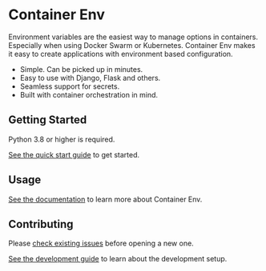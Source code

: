 # Container Env

Environment variables are the easiest way to manage options in containers.
Especially when using Docker Swarm or Kubernetes.
Container Env makes it easy to create applications with environment based
configuration.

* Simple. Can be picked up in minutes.
* Easy to use with Django, Flask and others.
* Seamless support for secrets.
* Built with container orchestration in mind.

## Getting Started

Python 3.8 or higher is required.

[See the quick start guide](https://lkummer.github.io/container-env/guide/quickstart/)
to get started.

## Usage

[See the documentation](http://localhost:1313/container-env/guide/)
to learn more about Container Env.

## Contributing

Please [check existing issues](https://github.com/LKummer/container-env/issues)
before opening a new one.

[See the development guide](https://lkummer.github.io/container-env/guide/development/)
to learn about the development setup.
